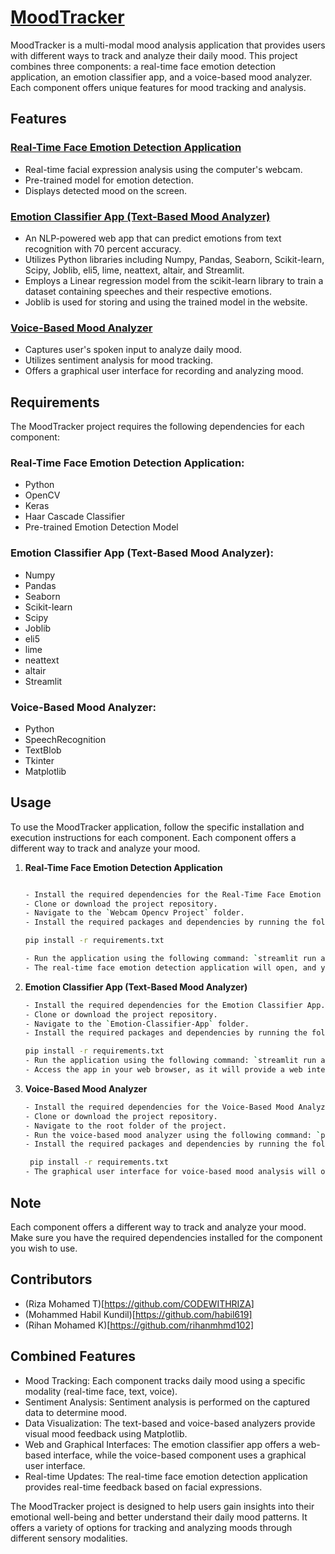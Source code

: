 # [MoodTracker](https://moodtracker12345.netlify.app/)
MoodTracker is a multi-modal mood analysis application that provides users with different ways to track and analyze their daily mood. This project combines three components: a real-time face emotion detection application, an emotion classifier app, and a voice-based mood analyzer. Each component offers unique features for mood tracking and analysis.

## Features
### [Real-Time Face Emotion Detection Application](https://webcamm.streamlit.app/#webcam-live-feed)
- Real-time facial expression analysis using the computer's webcam.
- Pre-trained model for emotion detection.
- Displays detected mood on the screen.

### [Emotion Classifier App (Text-Based Mood Analyzer)](https://mooodd.streamlit.app/)
- An NLP-powered web app that can predict emotions from text recognition with 70 percent accuracy.
- Utilizes Python libraries including Numpy, Pandas, Seaborn, Scikit-learn, Scipy, Joblib, eli5, lime, neattext, altair, and Streamlit.
- Employs a Linear regression model from the scikit-learn library to train a dataset containing speeches and their respective emotions.
- Joblib is used for storing and using the trained model in the website.

### [Voice-Based Mood Analyzer](https://www.youtube.com/watch?v=jwudzL8m4CQ)
- Captures user's spoken input to analyze daily mood.
- Utilizes sentiment analysis for mood tracking.
- Offers a graphical user interface for recording and analyzing mood.

## Requirements
The MoodTracker project requires the following dependencies for each component:

### Real-Time Face Emotion Detection Application:
- Python
- OpenCV
- Keras
- Haar Cascade Classifier
- Pre-trained Emotion Detection Model

### Emotion Classifier App (Text-Based Mood Analyzer):
- Numpy
- Pandas
- Seaborn
- Scikit-learn
- Scipy
- Joblib
- eli5
- lime
- neattext
- altair
- Streamlit

### Voice-Based Mood Analyzer:
- Python
- SpeechRecognition
- TextBlob
- Tkinter
- Matplotlib

## Usage
To use the MoodTracker application, follow the specific installation and execution instructions for each component. Each component offers a different way to track and analyze your mood.

1. **Real-Time Face Emotion Detection Application**
    ```bash

   - Install the required dependencies for the Real-Time Face Emotion Detection Application.
   - Clone or download the project repository.
   - Navigate to the `Webcam Opencv Project` folder.
   - Install the required packages and dependencies by running the following command:

    pip install -r requirements.txt
   
   - Run the application using the following command: `streamlit run app.py`.
   - The real-time face emotion detection application will open, and you can start using it by facing your webcam.

3. **Emotion Classifier App (Text-Based Mood Analyzer)**
    ```bash
   - Install the required dependencies for the Emotion Classifier App.
   - Clone or download the project repository.
   - Navigate to the `Emotion-Classifier-App` folder.
    - Install the required packages and dependencies by running the following command:

    pip install -r requirements.txt
   - Run the application using the following command: `streamlit run app.py`.
   - Access the app in your web browser, as it will provide a web interface for you to enter text and analyze emotions.

5. **Voice-Based Mood Analyzer**
   ```bash
   - Install the required dependencies for the Voice-Based Mood Analyzer.
   - Clone or download the project repository.
   - Navigate to the root folder of the project.
   - Run the voice-based mood analyzer using the following command: `python voice_mood_analyzer.py`.
   - Install the required packages and dependencies by running the following command:

    pip install -r requirements.txt
   - The graphical user interface for voice-based mood analysis will open, allowing you to record and analyze your mood through spoken input.

## Note
Each component offers a different way to track and analyze your mood. Make sure you have the required dependencies installed for the component you wish to use.

## Contributors
- (Riza Mohamed T)[https://github.com/CODEWITHRIZA]
- (Mohammed Habil Kundil)[https://github.com/habil619]
- (Rihan Mohamed K)[https://github.com/rihanmhmd102]

## Combined Features
- Mood Tracking: Each component tracks daily mood using a specific modality (real-time face, text, voice).
- Sentiment Analysis: Sentiment analysis is performed on the captured data to determine mood.
- Data Visualization: The text-based and voice-based analyzers provide visual mood feedback using Matplotlib.
- Web and Graphical Interfaces: The emotion classifier app offers a web-based interface, while the voice-based component uses a graphical user interface.
- Real-time Updates: The real-time face emotion detection application provides real-time feedback based on facial expressions.

The MoodTracker project is designed to help users gain insights into their emotional well-being and better understand their daily mood patterns. It offers a variety of options for tracking and analyzing moods through different sensory modalities.
